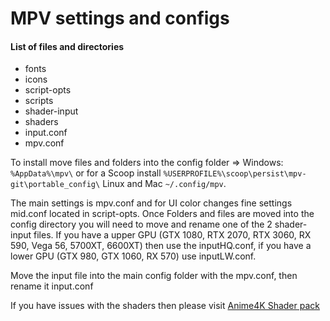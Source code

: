 # MPV settings and configs 

#### List of files and directories 
- fonts
- icons
- script-opts
- scripts
- shader-input
- shaders
- input.conf
- mpv.conf

To install move files and folders into the config folder => Windows: `%AppData%\mpv\` or for a Scoop install `%USERPROFILE%\scoop\persist\mpv-git\portable_config\` Linux and Mac `~/.config/mpv`.  

The main settings is mpv.conf and for UI color changes fine settings mid.conf located in script-opts. Once Folders and files are moved into the config directory you will need to move and rename one of the 2 shader-input files. If you have a upper GPU (GTX 1080, RTX 2070, RTX 3060, RX 590, Vega 56, 5700XT, 6600XT) then use the inputHQ.conf, if you have a lower GPU (GTX 980, GTX 1060, RX 570) use inputLW.conf.  

Move the input file into the main config folder with the mpv.conf, then rename it input.conf  

If you have issues with the shaders then please visit [Anime4K Shader pack](https://github.com/bloc97/Anime4K)
